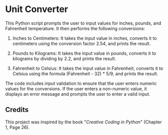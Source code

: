 # Unit Converter

This Python script prompts the user to input values for inches, pounds, and Fahrenheit temperature. It then performs the following conversions:

1. Inches to Centimeters: It takes the input value in inches, converts it to centimeters using the conversion factor 2.54, and prints the result.

2. Pounds to Kilograms: It takes the input value in pounds, converts it to kilograms by dividing by 2.2, and prints the result.

3. Fahrenheit to Celsius: It takes the input value in Fahrenheit, converts it to Celsius using the formula (Fahrenheit - 32) * 5/9, and prints the result.

The code includes input validation to ensure that the user enters numeric values for the conversions. If the user enters a non-numeric value, it displays an error message and prompts the user to enter a valid input.

## Credits
This project was inspired by the book "_Creative Coding in Python_" (Chapter 1, Page 26).